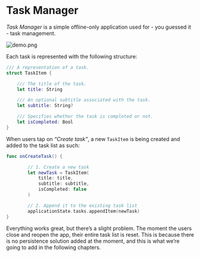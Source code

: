 # Task Manager

*Task Manager* is a simple offline-only application used for - you guessed it - task management.

![demo.png](11.2-task-manager/demo.png)

Each task is represented with the following structure:

```swift
/// A representation of a task.
struct TaskItem {

	/// The title of the task.
	let title: String

	/// An optional subtitle associated with the task.
	let subtitle: String?

	/// Specifies whether the task is completed or not.
	let isCompleted: Bool
}
```

When users tap on *“Create task”*, a new `TaskItem` is being created and added to the task list as such:

```swift
func onCreateTask() {

		// 1. Create a new task
		let newTask = TaskItem(
			title: title,
			subtitle: subtitle,
			isCompleted: false
		)

		// 2. Append it to the existing task list
		applicationState.tasks.appendItem(newTask)
}
```

Everything works great, but there’s a slight problem. The moment the users close and reopen the app, their entire task list is reset. This is because there is no persistence solution added at the moment, and this is what we’re going to add in the following chapters.

